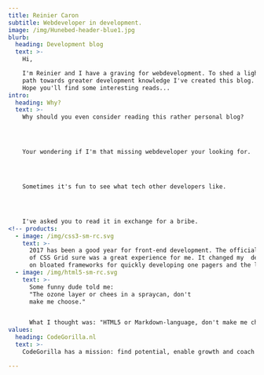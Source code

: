 ```yaml
---
title: Reinier Caron
subtitle: Webdeveloper in development.
image: /img/Hunebed-header-blue1.jpg
blurb:
  heading: Development blog
  text: >-
    Hi,

    I'm Reinier and I have a graving for webdevelopment. To shed a light on my
    path towards greater development knowledge I've created this blog.
    Hope you'll find some interesting reads...
intro:
  heading: Why?
  text: >-
    Why should you even consider reading this rather personal blog?




    Your wondering if I'm that missing webdeveloper your looking for.




    Sometimes it's fun to see what tech other developers like.




    I've asked you to read it in exchange for a bribe.  
<!-- products:
  - image: /img/css3-sm-rc.svg
    text: >-
      2017 has been a good year for front-end development. The official arrival
      of CSS Grid sure was a great experience for me. It changed my  dependency
      on bloated frameworks for quickly developing one pagers and the likes.  
  - image: /img/html5-sm-rc.svg
    text: >-
      Some funny dude told me:
      "The ozone layer or chees in a spraycan, don't
      make me choose."  


      What I thought was: "HTML5 or Markdown-language, don't make me choose." -->
values:
  heading: CodeGorilla.nl
  text: >-
    CodeGorilla has a mission: find potential, enable growth and coach people to become skilled ICT professionals  

---
```


